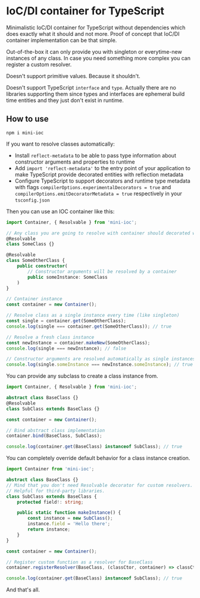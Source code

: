 # IoC/DI container for TypeScript

Minimalistic IoC/DI container for TypeScript without dependencies which does exactly what it should and not more. Proof of concept that IoC/DI container implementation can be that simple.

Out-of-the-box it can only provide you with singleton or everytime-new instances of any class. In case you need something more complex you can register a custom resolver.

Doesn't support primitive values. Because it shouldn't.

Doesn't support TypeScript `interface` and `type`. Actually there are no libraries supporting them since types and interfaces are ephemeral build time entities and they just don't exist in runtime.

## How to use

```
npm i mini-ioc
```

If you want to resolve classes automatically:
* Install `reflect-metadata` to be able to pass type information about constructor arguments and properties to runtime
* Add `import 'reflect-metadata'` to the entry point of your application to make TypeScript provide decorated entities with reflection metadata
* Configure TypeScript to support decorators and runtime type metadata with flags `compilerOptions.experimentalDecorators = true` and `compilerOptions.emitDecoratorMetadata = true` respectively in your `tsconfig.json`

Then you can use an IOC container like this:

```typescript
import Container, { Resolvable } from 'mini-ioc';

// Any class you are going to resolve with container should decorated with Resolvable
@Resolvable
class SomeClass {}

@Resolvable
class SomeOtherClass {
	public constructor(
		// Constructor arguments will be resolved by a container
		public someInstance: SomeClass
	)
}

// Container instance
const container = new Container();

// Resolve class as a single instance every time (like singleton)
const single = container.get(SomeOtherClass);
console.log(single === container.get(SomeOtherClass)); // true

// Resolve a fresh class instance
const newInstance = container.makeNew(SomeOtherClass);
console.log(single === newInstance); // false

// Constructor arguments are resolved automatically as single instances with container.get
console.log(single.someInstance === newInstance.someInstance); // true
```

You can provide any subclass to create a class instance from.

```typescript
import Container, { Resolvable } from 'mini-ioc';

abstract class BaseClass {}
@Resolvable
class SubClass extends BaseClass {}

const container = new Container();

// Bind abstract class implementation
container.bind(BaseClass, SubClass);

console.log(container.get(BaseClass) instanceof SubClass); // true
```

You can completely override default behavior for a class instance creation.

```typescript
import Container from 'mini-ioc';

abstract class BaseClass {}
// Mind that you don't need Resolvable decorator for custom resolvers.
// Helpful for third-party libraries.
class SubClass extends BaseClass {
	protected field!: string;

	public static function makeInstance() {
		const instance = new SubClass();
		instance.field = 'Hello there';
		return instance;
	}
}

const container = new Container();

// Register custom function as a resolver for BaseClass
container.registerResolver(BaseClass, (classCtor, container) => classCtor.makeInstance());

console.log(container.get(BaseClass) instanceof SubClass); // true
```

And that's all.
